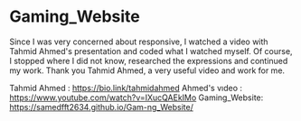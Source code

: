 # Gaming_Website

Since I was very concerned about responsive, I watched a video with Tahmid Ahmed's presentation and coded what I watched myself. Of course, I stopped where I did not know, researched the expressions and continued my work. Thank you Tahmid Ahmed, a very useful video and work for me.

Tahmid Ahmed : https://bio.link/tahmidahmed
Ahmed's vıdeo : https://www.youtube.com/watch?v=IXucQAEkIMo
Gaming_Website:  https://samedfft2634.github.io/Gam-ng_Website/





